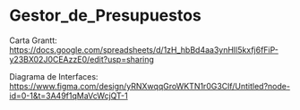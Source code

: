 # Gestor_de_Presupuestos

Carta Grantt: https://docs.google.com/spreadsheets/d/1zH_hbBd4aa3ynHIl5kxfj6fFiP-y23BX02J0CEAzzE0/edit?usp=sharing

Diagrama de Interfaces: https://www.figma.com/design/yRNXwqqGroWKTN1r0G3Clf/Untitled?node-id=0-1&t=3A49f1qMaVcWcjQT-1
